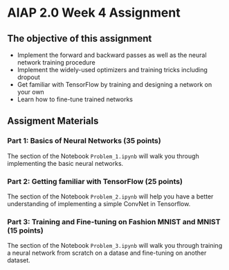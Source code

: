 # AIAP 2.0 Week 4 Assignment

## The objective of this assignment
* Implement the forward and backward passes as well as the neural network training procedure
* Implement the widely-used optimizers and training tricks including dropout
* Get familiar with TensorFlow by training and designing a network on your own
* Learn how to fine-tune trained networks

## Assigment Materials

### Part 1: Basics of Neural Networks (35 points)
The section of the Notebook `Problem_1.ipynb` will walk you through implementing the basic neural networks.

### Part 2: Getting familiar with TensorFlow (25 points)
The section of the Notebook `Problem_2.ipynb` will help you have a better understanding of implementing a simple ConvNet in Tensorflow.

### Part 3: Training and Fine-tuning on Fashion MNIST and MNIST (15 points)
The section of the Notebook `Problem_3.ipynb` will walk you through training a neural network from scratch on a datase and fine-tuning on another dataset.


